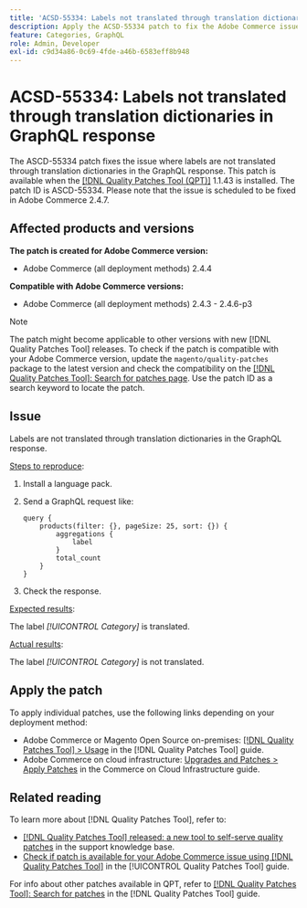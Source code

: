 ```yaml
---
title: 'ACSD-55334: Labels not translated through translation dictionaries in GraphQL response'
description: Apply the ACSD-55334 patch to fix the Adobe Commerce issue where labels are not translated through translation dictionaries in the GraphQL response.
feature: Categories, GraphQL
role: Admin, Developer
exl-id: c9d34a86-0c69-4fde-a46b-6583eff8b948
---
```

# ACSD-55334: Labels not translated through translation dictionaries in GraphQL response

The ASCD-55334 patch fixes the issue where labels are not translated through translation dictionaries in the GraphQL response. This patch is available when the [[!DNL Quality Patches Tool (QPT)]](https://experienceleague.adobe.com/en/docs/commerce-knowledge-base/kb/announcements/commerce-announcements/magento-quality-patches-released-new-tool-to-self-serve-quality-patches) 1.1.43 is installed. The patch ID is ASCD-55334. Please note that the issue is scheduled to be fixed in Adobe Commerce 2.4.7.

## Affected products and versions

**The patch is created for Adobe Commerce version:**

* Adobe Commerce (all deployment methods) 2.4.4

**Compatible with Adobe Commerce versions:**

* Adobe Commerce (all deployment methods) 2.4.3 - 2.4.6-p3

>[!NOTE]
>
>The patch might become applicable to other versions with new [!DNL Quality Patches Tool] releases. To check if the patch is compatible with your Adobe Commerce version, update the `magento/quality-patches` package to the latest version and check the compatibility on the [[!DNL Quality Patches Tool]: Search for patches page](https://experienceleague.adobe.com/tools/commerce-quality-patches/index.html). Use the patch ID as a search keyword to locate the patch.

## Issue

Labels are not translated through translation dictionaries in the GraphQL response.

<u>Steps to reproduce</u>:

1. Install a language pack.
1. Send a GraphQL request like:

    ```GrapQL
    query {
        products(filter: {}, pageSize: 25, sort: {}) {
            aggregations {
                label
            }
            total_count
        }
    }
    ```

1. Check the response.

<u>Expected results</u>:

The label *[!UICONTROL Category]* is translated.

<u>Actual results</u>:

The label *[!UICONTROL Category]* is not translated.

## Apply the patch

To apply individual patches, use the following links depending on your deployment method:

* Adobe Commerce or Magento Open Source on-premises: [[!DNL Quality Patches Tool] > Usage](https://experienceleague.adobe.com/docs/commerce-operations/tools/quality-patches-tool/usage.html) in the [!DNL Quality Patches Tool] guide.
* Adobe Commerce on cloud infrastructure: [Upgrades and Patches > Apply Patches](https://experienceleague.adobe.com/docs/commerce-cloud-service/user-guide/develop/upgrade/apply-patches.html) in the Commerce on Cloud Infrastructure guide.

## Related reading

To learn more about [!DNL Quality Patches Tool], refer to:

* [[!DNL Quality Patches Tool] released: a new tool to self-serve quality patches](https://experienceleague.adobe.com/en/docs/commerce-knowledge-base/kb/announcements/commerce-announcements/magento-quality-patches-released-new-tool-to-self-serve-quality-patches) in the support knowledge base.
* [Check if patch is available for your Adobe Commerce issue using [!DNL Quality Patches Tool]](/help/tools/quality-patches-tool/patches-available-in-qpt/check-patch-for-magento-issue-with-magento-quality-patches.md) in the [!UICONTROL Quality Patches Tool] guide.


For info about other patches available in QPT, refer to [[!DNL Quality Patches Tool]: Search for patches](https://experienceleague.adobe.com/tools/commerce-quality-patches/index.html) in the [!DNL Quality Patches Tool] guide.
